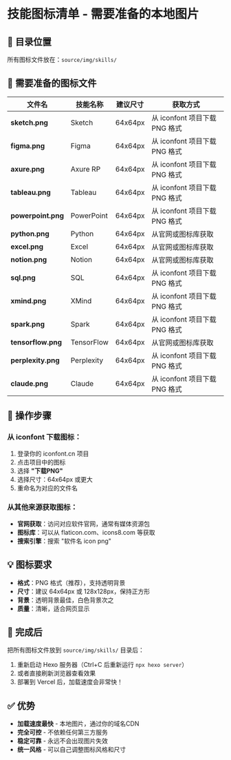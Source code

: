 # 技能图标清单 - 需要准备的本地图片

## 📁 目录位置
所有图标文件放在：`source/img/skills/`

## 🎯 需要准备的图标文件

| 文件名 | 技能名称 | 建议尺寸 | 获取方式 |
|--------|----------|----------|----------|
| **sketch.png** | Sketch | 64x64px | 从 iconfont 项目下载 PNG 格式 |
| **figma.png** | Figma | 64x64px | 从 iconfont 项目下载 PNG 格式 |
| **axure.png** | Axure RP | 64x64px | 从 iconfont 项目下载 PNG 格式 |
| **tableau.png** | Tableau | 64x64px | 从 iconfont 项目下载 PNG 格式 |
| **powerpoint.png** | PowerPoint | 64x64px | 从 iconfont 项目下载 PNG 格式 |
| **python.png** | Python | 64x64px | 从官网或图标库获取 |
| **excel.png** | Excel | 64x64px | 从官网或图标库获取 |
| **notion.png** | Notion | 64x64px | 从官网或图标库获取 |
| **sql.png** | SQL | 64x64px | 从 iconfont 项目下载 PNG 格式 |
| **xmind.png** | XMind | 64x64px | 从 iconfont 项目下载 PNG 格式 |
| **spark.png** | Spark | 64x64px | 从 iconfont 项目下载 PNG 格式 |
| **tensorflow.png** | TensorFlow | 64x64px | 从官网或图标库获取 |
| **perplexity.png** | Perplexity | 64x64px | 从 iconfont 项目下载 PNG 格式 |
| **claude.png** | Claude | 64x64px | 从 iconfont 项目下载 PNG 格式 |

## 📝 操作步骤

### 从 iconfont 下载图标：
1. 登录你的 iconfont.cn 项目
2. 点击项目中的图标
3. 选择 **"下载PNG"** 
4. 选择尺寸：64x64px 或更大
5. 重命名为对应的文件名

### 从其他来源获取图标：
- **官网获取**：访问对应软件官网，通常有媒体资源包
- **图标库**：可以从 flaticon.com、icons8.com 等获取
- **搜索引擎**：搜索 "软件名 icon png" 

## 💡 图标要求

- **格式**：PNG 格式（推荐），支持透明背景
- **尺寸**：建议 64x64px 或 128x128px，保持正方形
- **背景**：透明背景最佳，白色背景次之
- **质量**：清晰，适合网页显示

## 🚀 完成后

把所有图标文件放到 `source/img/skills/` 目录后：
1. 重新启动 Hexo 服务器（Ctrl+C 后重新运行 `npx hexo server`）
2. 或者直接刷新浏览器查看效果
3. 部署到 Vercel 后，加载速度会非常快！

## ✅ 优势

- **加载速度最快** - 本地图片，通过你的域名CDN
- **完全可控** - 不依赖任何第三方服务
- **稳定可靠** - 永远不会出现图片失效
- **统一风格** - 可以自己调整图标风格和尺寸 